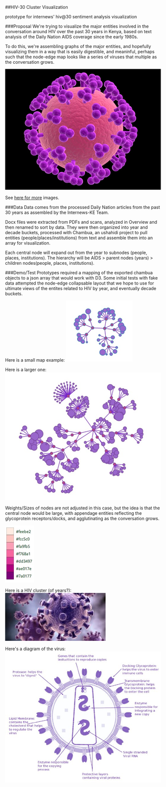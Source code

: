 ##HIV-30 Cluster Visualization


prototype for internews' hiv@30 sentiment analysis visualization

###Proposal
We're trying to visualize the major entities involved in the conversation around HIV over the past 30 years in Kenya, based on text analysis of the Daily Nation AIDS coverage since the early 1980s. 

To do this, we're assembling graphs of the major entities, and hopefully visualizing them in a way that is easily digestible, and meaninful, perhaps such that the node-edge map looks like a series of viruses that multiple as the conversation grows.

![virus image](https://raw.githubusercontent.com/auremoser/hiv-30_cluster/master/assets/virus.jpg)

See [here for more](http://forcollegeandcommunity.files.wordpress.com/2012/08/hiv-virus.jpg) images.

###Data
Data comes from the processed Daily Nation articles from the past 30 years as assembled by the Internews-KE Team.

Docx files were extracted from PDFs and scans, analyzed in Overview and then renamed to sort by data. They were then organized into year and decade buckets, processed with Chambua, an ushahidi project to pull entities (people/places/institutions) from text and assemble them into an array for visualization.

Each central node will expand out from the year to subnodes (people, places, institutions). The hierarchy will be AIDS > parent nodes (years) > children nodes(people, places, institutions).

###Demo/Test
Prototypes required a mapping of the exported chambua objects to a json array that would work with D3. Some initial tests with fake data attempted the node-edge collapsable layout that we hope to use for ultimate views of the entites related to HIV by year, and eventually decade buckets.

Here is a small map example:
![Small Node-Edge](https://raw.githubusercontent.com/auremoser/hiv-30_cluster/master/assets/small-graph.jpg)

Here is a larger one:
![Large Node-Edge](https://raw.githubusercontent.com/auremoser/hiv-30_cluster/master/assets/large-graph.jpg)

Weights/Sizes of nodes are not adjusted in this case, but the idea is that the central node would be large, with appendage entities reflecting the glycoprotein receptors/docks, and agglutinating as the conversation grows.

![Color Palette](https://raw.githubusercontent.com/auremoser/hiv-30_cluster/master/assets/color_palette.jpg)

Here is a HIV cluster (of years?):
![HIV Cluster](https://raw.githubusercontent.com/auremoser/hiv-30_cluster/master/assets/viral-cluster.jpg)

Here's a diagram of the virus:
![Virus Diagram](https://raw.githubusercontent.com/auremoser/hiv-30_cluster/master/assets/diagram-virus.jpg)
